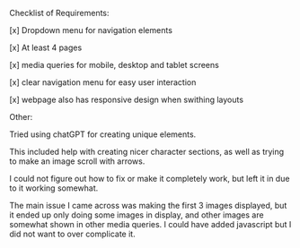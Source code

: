 Checklist of Requirements:

[x] Dropdown menu for navigation elements

[x] At least 4 pages

[x] media queries for mobile, desktop and tablet screens

[x] clear navigation menu for easy user interaction

[x] webpage also has responsive design when swithing layouts

Other:

 Tried using chatGPT for creating unique elements. 
 
 This included help with creating nicer character sections, as well as trying to make an image scroll with arrows.
 
  I could not figure out how to fix or make it completely work, but left it in due to it working somewhat. 
  
The main issue I came across was making the first 3 images displayed, but it ended up only doing some images in display, and other images are somewhat shown in other media queries. I could have added javascript but I did not want to over complicate it.